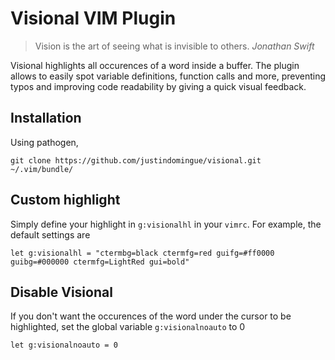 # Visional VIM Plugin

> Vision is the art of seeing what is invisible to others. _Jonathan Swift_

Visional highlights all occurences of a word inside a buffer. The plugin allows to easily spot variable definitions, function calls and more, preventing typos and improving code readability by giving a quick visual feedback.

## Installation

Using pathogen,

    git clone https://github.com/justindomingue/visional.git ~/.vim/bundle/

## Custom highlight

Simply define your highlight in `g:visionalhl` in your `vimrc`. For example, the default settings are

    let g:visionalhl = "ctermbg=black ctermfg=red guifg=#ff0000 guibg=#000000 ctermfg=LightRed gui=bold"

## Disable Visional

If you don't want the occurences of the word under the cursor to be highlighted, set the global variable `g:visionalnoauto` to 0

    let g:visionalnoauto = 0
